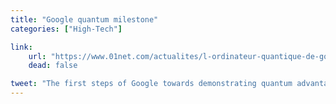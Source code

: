 ```yaml
---
title: "Google quantum milestone"
categories: ["High-Tech"]

link:
    url: "https://www.01net.com/actualites/l-ordinateur-quantique-de-google-100-millions-de-fois-plus-rapide-qu-une-machine-classique-935647.html"
    dead: false

tweet: "The first steps of Google towards demonstrating quantum advantage"
---
```

